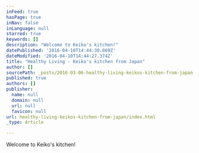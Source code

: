```yaml
---
inFeed: true
hasPage: true
inNav: false
inLanguage: null
starred: true
keywords: []
description: "Welcome to Keiko's kitchen!"
datePublished: '2016-04-10T14:44:30.869Z'
dateModified: '2016-04-10T14:44:27.374Z'
title: "Healthy Living - Keiko's kitchen from Japan"
author: []
sourcePath: _posts/2016-03-06-healthy-living-keikos-kitchen-from-japan.md
published: true
authors: []
publisher:
  name: null
  domain: null
  url: null
  favicon: null
url: healthy-living-keikos-kitchen-from-japan/index.html
_type: Article

---
```

Welcome to Keiko's kitchen!